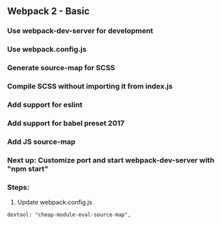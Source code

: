 ## Webpack 2 - Basic
### Use webpack-dev-server for development
### Use webpack.config.js
### Generate source-map for SCSS 
### Compile SCSS without importing it from index.js
### Add support for eslint
### Add support for babel preset 2017
### Add JS source-map

### Next up: Customize port and start webpack-dev-server with "npm start"


### Steps:
1. Update webpack.config.js
  ```
 devtool: "cheap-module-eval-source-map",
  ```
